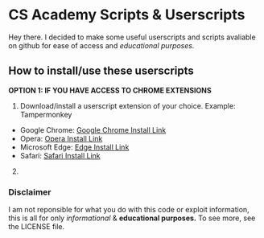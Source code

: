 # CS Academy Scripts & Userscripts
Hey there. I decided to make some useful userscripts and scripts avaliable on github for ease of access and *educational purposes.*

## How to install/use these userscripts
**OPTION 1: IF YOU HAVE ACCESS TO CHROME EXTENSIONS**
1. Download/install a userscript extension of your choice.
Example: Tampermonkey
- Google Chrome: [Google Chrome Install Link](https://chrome.google.com/webstore/detail/tampermonkey/dhdgffkkebhmkfjojejmpbldmpobfkfo?hl=en)
- Opera: [Opera Install Link](https://addons.opera.com/en/extensions/details/tampermonkey-beta/)
- Microsoft Edge: [Edge Install Link](https://microsoftedge.microsoft.com/addons/detail/tampermonkey/iikmkjmpaadaobahmlepeloendndfphd)
- Safari: [Safari Install Link](https://apps.apple.com/app/apple-store/id1482490089?mt=8)
2. 


### Disclaimer
I am not reponsible for what you do with this code or exploit information, this is all for only *informational* & **educational purposes.**
To see more, see the LICENSE file.